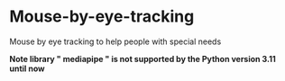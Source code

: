 # Mouse-by-eye-tracking
Mouse by eye tracking to help people with special needs


**Note library " mediapipe " is not supported by the Python version 3.11 until now**
